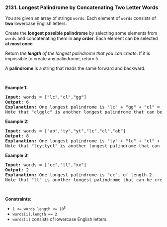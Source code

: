 <h3 align="left"> 2131. Longest Palindrome by Concatenating Two Letter Words</h3>
<div><p>You are given an array of strings <code>words</code>. Each element of <code>words</code> consists of <strong>two</strong> lowercase English letters.</p>

<p>Create the <strong>longest possible palindrome</strong> by selecting some elements from <code>words</code> and concatenating them in <strong>any order</strong>. Each element can be selected <strong>at most once</strong>.</p>

<p>Return <em>the <strong>length</strong> of the longest palindrome that you can create</em>. If it is impossible to create any palindrome, return <code>0</code>.</p>

<p>A <strong>palindrome</strong> is a string that reads the same forward and backward.</p>

<p>&nbsp;</p>
<p><strong>Example 1:</strong></p>

<pre><strong>Input:</strong> words = ["lc","cl","gg"]
<strong>Output:</strong> 6
<strong>Explanation:</strong> One longest palindrome is "lc" + "gg" + "cl" = "lcggcl", of length 6.
Note that "clgglc" is another longest palindrome that can be created.
</pre>

<p><strong>Example 2:</strong></p>

<pre><strong>Input:</strong> words = ["ab","ty","yt","lc","cl","ab"]
<strong>Output:</strong> 8
<strong>Explanation:</strong> One longest palindrome is "ty" + "lc" + "cl" + "yt" = "tylcclyt", of length 8.
Note that "lcyttycl" is another longest palindrome that can be created.
</pre>

<p><strong>Example 3:</strong></p>

<pre><strong>Input:</strong> words = ["cc","ll","xx"]
<strong>Output:</strong> 2
<strong>Explanation:</strong> One longest palindrome is "cc", of length 2.
Note that "ll" is another longest palindrome that can be created, and so is "xx".
</pre>

<p>&nbsp;</p>
<p><strong>Constraints:</strong></p>

<ul>
	<li><code>1 &lt;= words.length &lt;= 10<sup>5</sup></code></li>
	<li><code>words[i].length == 2</code></li>
	<li><code>words[i]</code> consists of lowercase English letters.</li>
</ul>
</div>